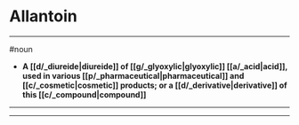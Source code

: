 # Allantoin
---
#noun
- **A [[d/_diureide|diureide]] of [[g/_glyoxylic|glyoxylic]] [[a/_acid|acid]], used in various [[p/_pharmaceutical|pharmaceutical]] and [[c/_cosmetic|cosmetic]] products; or a [[d/_derivative|derivative]] of this [[c/_compound|compound]]**
---
---
